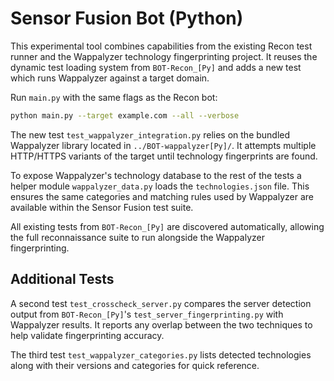# Sensor Fusion Bot (Python)

This experimental tool combines capabilities from the existing Recon test runner
and the Wappalyzer technology fingerprinting project. It reuses the dynamic test
loading system from `BOT-Recon_[Py]` and adds a new test which runs Wappalyzer
against a target domain.

Run `main.py` with the same flags as the Recon bot:

```bash
python main.py --target example.com --all --verbose
```

The new test `test_wappalyzer_integration.py` relies on the bundled Wappalyzer
library located in `../BOT-wappalyzer[Py]/`. It attempts multiple HTTP/HTTPS
variants of the target until technology fingerprints are found.

To expose Wappalyzer's technology database to the rest of the tests a helper
module `wappalyzer_data.py` loads the `technologies.json` file. This ensures the
same categories and matching rules used by Wappalyzer are available within the
Sensor Fusion test suite.

All existing tests from `BOT-Recon_[Py]` are discovered automatically, allowing
the full reconnaissance suite to run alongside the Wappalyzer fingerprinting.

## Additional Tests

A second test `test_crosscheck_server.py` compares the server detection output from
`BOT-Recon_[Py]`'s `test_server_fingerprinting.py` with Wappalyzer results. It
reports any overlap between the two techniques to help validate fingerprinting
accuracy.

The third test `test_wappalyzer_categories.py` lists detected technologies along
with their versions and categories for quick reference.

